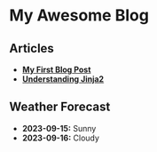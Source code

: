 
# My Awesome Blog

## Articles

* **[My First Blog Post]({url})**
* **[Understanding Jinja2]({url})**

## Weather Forecast

* **2023-09-15:** Sunny
* **2023-09-16:** Cloudy
